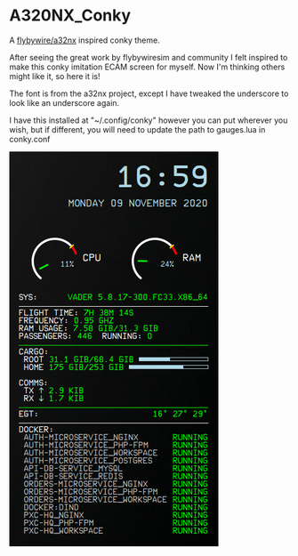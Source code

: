 # A320NX_Conky

A [flybywire/a32nx](https://github.com/flybywiresim/a32nx) inspired conky theme.

After seeing the great work by flybywiresim and community I felt inspired to make this conky imitation ECAM screen for myself. Now I'm thinking others might like it, so here it is!

The font is from the a32nx project, except I have tweaked the underscore to look like an underscore again.

I have this installed at "~/.config/conky" however you can put wherever you wish, but if different, you will need to update the path to gauges.lua in conky.conf

![](Screenshot.png)
